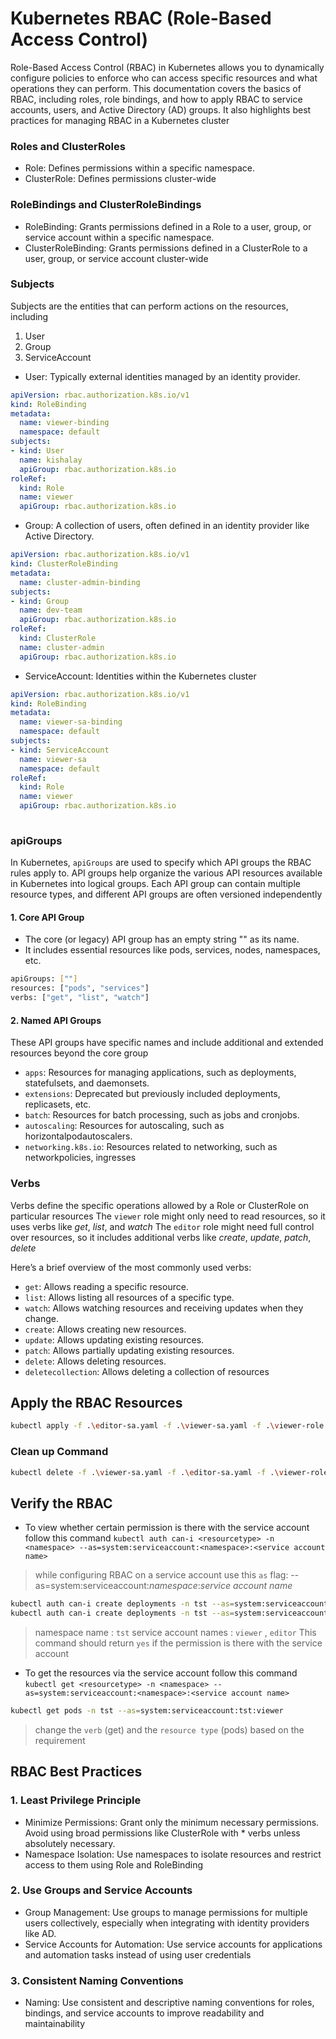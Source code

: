 # Kubernetes RBAC (Role-Based Access Control)

Role-Based Access Control (RBAC) in Kubernetes allows you to dynamically configure policies to enforce who can access specific resources and what operations they can perform. This documentation covers the basics of RBAC, including roles, role bindings, and how to apply RBAC to service accounts, users, and Active Directory (AD) groups. It also highlights best practices for managing RBAC in a Kubernetes cluster

### Roles and ClusterRoles

- Role: Defines permissions within a specific namespace.
- ClusterRole: Defines permissions cluster-wide

### RoleBindings and ClusterRoleBindings

- RoleBinding: Grants permissions defined in a Role to a user, group, or service account within a specific namespace.
- ClusterRoleBinding: Grants permissions defined in a ClusterRole to a user, group, or service account cluster-wide

### Subjects

Subjects are the entities that can perform actions on the resources, including
1. User
2. Group
3. ServiceAccount

- User: Typically external identities managed by an identity provider.

```yaml
apiVersion: rbac.authorization.k8s.io/v1
kind: RoleBinding
metadata:
  name: viewer-binding
  namespace: default
subjects:
- kind: User
  name: kishalay
  apiGroup: rbac.authorization.k8s.io
roleRef:
  kind: Role
  name: viewer
  apiGroup: rbac.authorization.k8s.io

```
- Group: A collection of users, often defined in an identity provider like Active Directory.

```yaml
apiVersion: rbac.authorization.k8s.io/v1
kind: ClusterRoleBinding
metadata:
  name: cluster-admin-binding
subjects:
- kind: Group
  name: dev-team
  apiGroup: rbac.authorization.k8s.io
roleRef:
  kind: ClusterRole
  name: cluster-admin
  apiGroup: rbac.authorization.k8s.io

```

- ServiceAccount: Identities within the Kubernetes cluster

```yaml
apiVersion: rbac.authorization.k8s.io/v1
kind: RoleBinding
metadata:
  name: viewer-sa-binding
  namespace: default
subjects:
- kind: ServiceAccount
  name: viewer-sa
  namespace: default
roleRef:
  kind: Role
  name: viewer
  apiGroup: rbac.authorization.k8s.io
 
```

### apiGroups
In Kubernetes, `apiGroups` are used to specify which API groups the RBAC rules apply to. API groups help organize the various API resources available in Kubernetes into logical groups. Each API group can contain multiple resource types, and different API groups are often versioned independently

#### 1. Core API Group

- The core (or legacy) API group has an empty string "" as its name.
- It includes essential resources like pods, services, nodes, namespaces, etc.

```sh
apiGroups: [""]
resources: ["pods", "services"]
verbs: ["get", "list", "watch"]
```

#### 2. Named API Groups

These API groups have specific names and include additional and extended resources beyond the core group
- `apps`: Resources for managing applications, such as deployments, statefulsets, and daemonsets.
- `extensions`: Deprecated but previously included deployments, replicasets, etc.
- `batch`: Resources for batch processing, such as jobs and cronjobs.
- `autoscaling`: Resources for autoscaling, such as horizontalpodautoscalers.
- `networking.k8s.io`: Resources related to networking, such as networkpolicies, ingresses

### Verbs

Verbs define the specific operations allowed by a Role or ClusterRole on particular resources
The `viewer` role might only need to read resources, so it uses verbs like _get_, _list_, and _watch_
The `editor` role might need full control over resources, so it includes additional verbs like _create_, _update_, _patch_, _delete_

Here’s a brief overview of the most commonly used verbs:

- `get`: Allows reading a specific resource.
- `list`: Allows listing all resources of a specific type.
- `watch`: Allows watching resources and receiving updates when they change.
- `create`: Allows creating new resources.
- `update`: Allows updating existing resources.
- `patch`: Allows partially updating existing resources.
- `delete`: Allows deleting resources.
- `deletecollection`: Allows deleting a collection of resources

## Apply the RBAC Resources

```sh
kubectl apply -f .\editor-sa.yaml -f .\viewer-sa.yaml -f .\viewer-role.yaml -f .\editor-role.yaml -f .\editor-role-bindinding.yaml -f .\viewer-role-binding.yaml -n tst
```

### Clean up Command

```sh
kubectl delete -f .\viewer-sa.yaml -f .\editor-sa.yaml -f .\viewer-role-binding.yaml -f .\editor-role-bindinding.yaml -f .\editor-role.yaml -f .\viewer-role.yaml -n tst
```

## Verify the RBAC
- To view whether certain permission is there with the service account follow this command `kubectl auth can-i <resourcetype> -n <namespace> --as=system:serviceaccount:<namespace>:<service account name>`

> while configuring RBAC on a service account use this `as` flag: --as=system:serviceaccount:_namespace_:_service account name_

```sh
kubectl auth can-i create deployments -n tst --as=system:serviceaccount:tst:viewer
kubectl auth can-i create deployments -n tst --as=system:serviceaccount:tst:editor
```

> namespace name : `tst`
> service account names : `viewer` , `editor`
> This command should return `yes` if the permission is there with the service account

- To get the resources via the service account follow this command
`kubectl get <resourcetype> -n <namespace> --as=system:serviceaccount:<namespace>:<service account name>`

```sh
kubectl get pods -n tst --as=system:serviceaccount:tst:viewer
```

> change the `verb` (get) and the `resource type` (pods) based on the requirement

## RBAC Best Practices

### 1. Least Privilege Principle

- Minimize Permissions: Grant only the minimum necessary permissions. Avoid using broad permissions like ClusterRole with * verbs unless absolutely necessary.
- Namespace Isolation: Use namespaces to isolate resources and restrict access to them using Role and RoleBinding

### 2. Use Groups and Service Accounts

- Group Management: Use groups to manage permissions for multiple users collectively, especially when integrating with identity providers like AD.
- Service Accounts for Automation: Use service accounts for applications and automation tasks instead of using user credentials

### 3. Consistent Naming Conventions

- Naming: Use consistent and descriptive naming conventions for roles, bindings, and service accounts to improve readability and maintainability